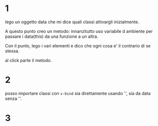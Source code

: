 # 1 

lego un oggetto data che mi dice quali classi attivargli inizialmente.

A questo punto creo un metodo: innanzitutto uso variabile d ambiente per passare i data(this) da una funzione a un altra.

Con il punto, lego i vari elementi e dico che ogni cosa e' il contrario di se stessa.

al click parte il metodo.

# 2

posso importare classi con `v-bind` sia direttamente usando '', sia da data senza ''.

# 3

